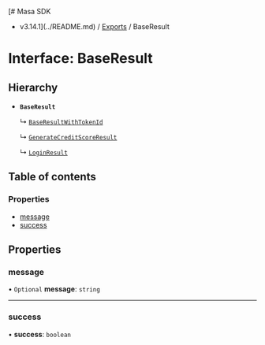[# Masa SDK
 - v3.14.1](../README.md) / [Exports](../modules.md) / BaseResult

# Interface: BaseResult

## Hierarchy

- **`BaseResult`**

  ↳ [`BaseResultWithTokenId`](BaseResultWithTokenId.md)

  ↳ [`GenerateCreditScoreResult`](GenerateCreditScoreResult.md)

  ↳ [`LoginResult`](LoginResult.md)

## Table of contents

### Properties

- [message](BaseResult.md#message)
- [success](BaseResult.md#success)

## Properties

### message

• `Optional` **message**: `string`

___

### success

• **success**: `boolean`
